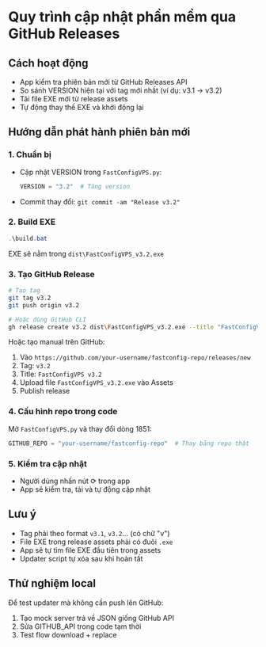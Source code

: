 # Quy trình cập nhật phần mềm qua GitHub Releases

## Cách hoạt động
- App kiểm tra phiên bản mới từ GitHub Releases API
- So sánh VERSION hiện tại với tag mới nhất (ví dụ: v3.1 → v3.2)
- Tải file EXE mới từ release assets
- Tự động thay thế EXE và khởi động lại

## Hướng dẫn phát hành phiên bản mới

### 1. Chuẩn bị
- Cập nhật VERSION trong `FastConfigVPS.py`:
  ```python
  VERSION = "3.2"  # Tăng version
  ```
- Commit thay đổi: `git commit -am "Release v3.2"`

### 2. Build EXE
```powershell
.\build.bat
```
EXE sẽ nằm trong `dist\FastConfigVPS_v3.2.exe`

### 3. Tạo GitHub Release
```bash
# Tạo tag
git tag v3.2
git push origin v3.2

# Hoặc dùng GitHub CLI
gh release create v3.2 dist\FastConfigVPS_v3.2.exe --title "FastConfigVPS v3.2" --notes "Release notes..."
```

Hoặc tạo manual trên GitHub:
1. Vào `https://github.com/your-username/fastconfig-repo/releases/new`
2. Tag: `v3.2`
3. Title: `FastConfigVPS v3.2`
4. Upload file `FastConfigVPS_v3.2.exe` vào Assets
5. Publish release

### 4. Cấu hình repo trong code
Mở `FastConfigVPS.py` và thay đổi dòng 1851:
```python
GITHUB_REPO = "your-username/fastconfig-repo"  # Thay bằng repo thật
```

### 5. Kiểm tra cập nhật
- Người dùng nhấn nút ⟳ trong app
- App sẽ kiểm tra, tải và tự động cập nhật

## Lưu ý
- Tag phải theo format `v3.1`, `v3.2`... (có chữ "v")
- File EXE trong release assets phải có đuôi `.exe`
- App sẽ tự tìm file EXE đầu tiên trong assets
- Updater script tự xóa sau khi hoàn tất

## Thử nghiệm local
Để test updater mà không cần push lên GitHub:
1. Tạo mock server trả về JSON giống GitHub API
2. Sửa GITHUB_API trong code tạm thời
3. Test flow download + replace
